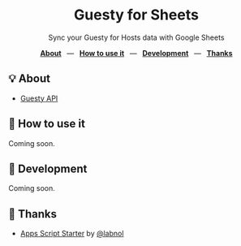 <div align="center">
  <h1>Guesty for Sheets</h1>
  <p>Sync your Guesty for Hosts data with Google Sheets</p>
  <p>
    <a href="https://github.com/kilbot/guesty-for-sheets#-structure"><b>About</b></a>
    &ensp;&mdash;&ensp;
    <a href="https://github.com/kilbot/guesty-for-sheets#-how-to-use-it"><b>How to use it</b></a>
    &ensp;&mdash;&ensp;
    <a href="https://github.com/kilbot/guesty-for-sheets#-development"><b>Development</b></a>
    &ensp;&mdash;&ensp;
    <a href="https://github.com/kilbot/guesty-for-sheets#-thanks"><b>Thanks</b></a>
  </p>
</div>

## 💡 About

- [Guesty API](https://apidocs.guestyforhosts.com/)

## 🚀 How to use it

Coming soon.

## 👷 Development

Coming soon.

## 🙏 Thanks

- [Apps Script Starter](https://github.com/labnol/apps-script-starter) by [@labnol](https://github.com/labnol)